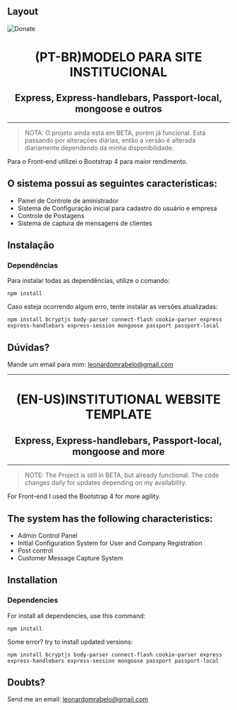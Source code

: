 ## Layout

<img src="https://wule.com.br/img/interface-control-panel.png" alt="Donate"/>
<h1 align="center">(PT-BR)MODELO PARA SITE INSTITUCIONAL</h1>
<h2 align="center">Express, Express-handlebars, Passport-local, mongoose e outros</h2>
<hr>

> NOTA: O projeto ainda está em BETA, porém já funcional. Está passando por alterações diárias, então a versão é alterada diariamente dependendo da minha disponibilidade.

Para o Front-end utilizei o Bootstrap 4 para maior rendimento.

## O sistema possui as seguintes caracteristicas:
<ul>
  <li>Painel de Controle de aministrador</li>
  <li>Sistema de Configuração inicial para cadastro do usuário e empresa</li>
  <li>Controle de Postagens</li>
  <li>Sistema de captura de mensagens de clientes</li>
</ul>

## Instalação

### Dependências
Para instalar todas as dependências, utilize o comando:

    npm install
    
Caso esteja ocorrendo algum erro, tente instalar as versões atualizadas:

    npm install bcryptjs body-parser connect-flash cookie-parser express express-handlebars express-session mongoose passport passport-local
    
 
## Dúvidas?
Mande um email para mim: leonardomrabelo@gmail.com



<hr>



<h1 align="center">(EN-US)INSTITUTIONAL WEBSITE TEMPLATE</h1>
<h2 align="center">Express, Express-handlebars, Passport-local, mongoose and more</h2>
<hr>

> NOTE: The Project is still in BETA, but already functional. The code changes daily for updates depending on my availability.

For Front-end I used the Bootstrap 4 for more agility.

## The system has the following characteristics:
<ul>
  <li>Admin Control Panel</li>
  <li>Initial Configuration System for User and Company Registration</li>
  <li>Post control</li>
  <li>Customer Message Capture System</li>
</ul>

## Installation

### Dependencies
For install all dependencies, use this command:

    npm install
    
Some error? try to install updated versions:

    npm install bcryptjs body-parser connect-flash cookie-parser express express-handlebars express-session mongoose passport passport-local
    
## Doubts?
Send me an email: leonardomrabelo@gmail.com


